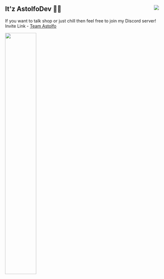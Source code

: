 ## It'z AstolfoDev 💖✨ <img align="right" src="https://media.discordapp.net/attachments/738514936338055178/756209095597490366/unknown.png">
If you want to talk shop or just chill then feel free to join my Discord server!
Invite Link - [Team Astolfo](https://discord.gg/4mFeX7V)

<img width="45%" src="https://media.discordapp.net/attachments/738514936338055178/756212900238196797/unknown.png">
